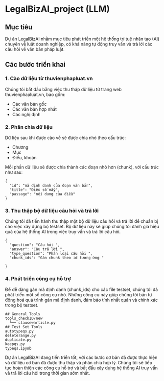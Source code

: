 # LegalBizAI_project (LLM)

## Mục tiêu

Dự án LegalBizAI nhằm mục tiêu phát triển một hệ thống trí tuệ nhân tạo (AI) chuyên về luật doanh nghiệp, có khả năng tự động truy vấn và trả lời các câu hỏi về văn bản pháp luật.

## Các bước triển khai

### 1. Cào dữ liệu từ thuvienphapluat.vn

Chúng tôi bắt đầu bằng việc thu thập dữ liệu từ trang web thuvienphapluat.vn, bao gồm:

- Các văn bản gốc
- Các văn bản hợp nhất
- Các nghị định

### 2. Phân chia dữ liệu

Dữ liệu sau khi được cào về sẽ được chia nhỏ theo cấu trúc:

- Chương
- Mục
- Điều, khoản

Mỗi phần dữ liệu sẽ được chia thành các đoạn nhỏ hơn (chunk), với cấu trúc như sau:

```
{
  "id": "mã định danh của đoạn văn bản",
  "title": "Điều số mấy",
  "passage": "nội dung của điều"
}
```

### 3. Thu thập bộ dữ liệu câu hỏi và trả lời 

Chúng tôi đã tiến hành thu thập một bộ dữ liệu câu hỏi và trả lời để chuẩn bị cho việc xây dựng bộ testset. Bộ dữ liệu này sẽ giúp chúng tôi đánh giá hiệu quả của hệ thống AI trong việc truy vấn và trả lời câu hỏi.
```
{
  "question": "Câu hỏi ",
  "answer": "Câu trả lời ",
  "type_question": "Phân loại câu hỏi ",
  "chunk_ids": "Gán chunk theo id tương ứng "

}
```

### 4. Phát triển công cụ hỗ trợ

Để dễ dàng gán mã định danh (chunk_ids) cho các file testset, chúng tôi đã phát triển một số công cụ nhỏ. Những công cụ này giúp chúng tôi bán tự động hoá quá trình gán mã định danh, đảm bảo tính nhất quán và chính xác trong bộ testset.

```
## General Tools
tools_checkID/new
  └── clausewarticle.py
## Test Set Tools
autotypeqs.py
deleterange.py
duplicate.py
keepqs.py
typeqs.ipynb

```


Dự án LegalBizAI đang tiến triển tốt, với các bước cơ bản đã được thực hiện và dữ liệu cơ bản đã được thu thập và phân chia hợp lý. Chúng tôi sẽ tiếp tục hoàn thiện các công cụ hỗ trợ và bắt đầu xây dựng hệ thống AI truy vấn và trả lời câu hỏi trong thời gian sớm nhất.

